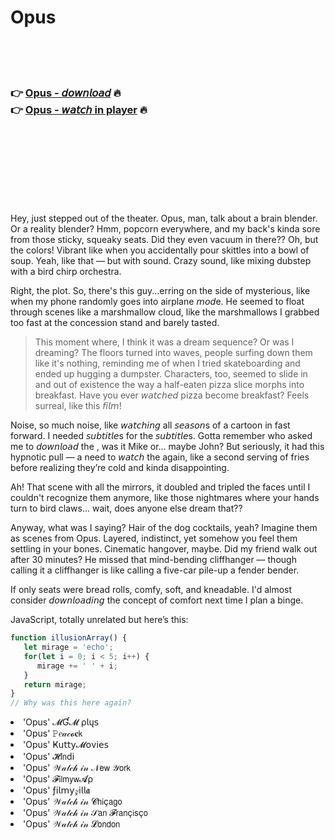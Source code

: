 <h1>Opus</h1>

<br><br><br>

<h3>👉 <a href="https://Loris-diiblakitec1976.github.io/iqxaupkbzb/">Opus - 𝘥𝘰𝘸𝘯𝘭𝘰𝘢𝘥</a> 🔥<br>
👉 <a href="https://Loris-diiblakitec1976.github.io/iqxaupkbzb/">Opus - 𝘸𝘢𝘵𝘤𝘩 in player</a> 🔥
</h3>



<br><br><br><br><br><br><br>


Hey, just stepped out of the theater. Opus, man, talk about a brain blender. Or a reality blender? Hmm, popcorn everywhere, and my back's kinda sore from those sticky, squeaky seats. Did they even vacuum in there?? Oh, but the colors! Vibrant like when you accidentally pour skittles into a bowl of soup. Yeah, like that — but with sound. Crazy sound, like mixing dubstep with a bird chirp orchestra. 

Right, the plot. So, there's this guy...erring on the side of mysterious, like when my phone randomly goes into airplane 𝘮𝘰𝘥e. He seemed to float through scenes like a marshmallow cloud, like the marshmallows I grabbed too fast at the concession stand and barely tasted.

> This moment where, I think it was a dream sequence? Or was I dreaming? The floors turned into waves, people surfing down them like it's nothing, reminding me of when I tried skateboarding and ended up hugging a dumpster. Characters, too, seemed to slide in and out of existence the way a half-eaten pizza slice morphs into breakfast. Have you ever 𝘸𝘢𝘵𝘤𝘩𝘦𝘥 pizza become breakfast? Feels surreal, like this 𝘧𝘪𝘭𝘮!

Noise, so much noise, like 𝘸𝘢𝘵𝘤𝘩𝘪𝘯𝘨 all 𝘴𝘦𝘢𝘴𝘰𝘯s of a cartoon in fast forward. I needed 𝘴𝘶𝘣𝘵𝘪𝘵𝘭𝘦s for the 𝘴𝘶𝘣𝘵𝘪𝘵𝘭𝘦s. Gotta remember who asked me to 𝘥𝘰𝘸𝘯𝘭𝘰𝘢𝘥 the  , was it Mike or... maybe John? But seriously, it had this hypnotic pull — a need to 𝘸𝘢𝘵𝘤𝘩 the   again, like a second serving of fries before realizing they’re cold and kinda disappointing.

Ah! That scene with all the mirrors, it doubled and tripled the faces until I couldn't recognize them anymore, like those nightmares where your hands turn to bird claws... wait, does anyone else dream that??

Anyway, what was I saying? Hair of the dog cocktails, yeah? Imagine them as scenes from Opus. Layered, indistinct, yet somehow you feel them settling in your bones. Cinematic hangover, maybe. Did my friend walk out after 30 minutes? He missed that mind-bending cliffhanger — though calling it a cliffhanger is like calling a five-car pile-up a fender bender.

If only seats were bread rolls, comfy, soft, and kneadable. I'd almost consider 𝘥𝘰𝘸𝘯𝘭𝘰𝘢𝘥𝘪𝘯𝘨 the concept of comfort next time I plan a binge. 

JavaScript, totally unrelated but here’s this: 
```javascript
function illusionArray() {
   let mirage = 'echo';
   for(let i = 0; i < 5; i++) {
      mirage += ' ' + i;
   }
   return mirage;
}
// Why was this here again? 
```

<li>'Opus' 𝓜Ɠ𝓜 ρ𝗅ų𝗌</li>
<li>'Opus' 𝙿𝑒𝒶𝒸𝓸𝐜𝗄</li>
<li>'Opus' Ҝ𝗎𝗍𝗍𝗒𝓜𝗈ν𝗂𝖾𝗌</li>
<li>'Opus' 𝓗𝗂𝗇ԁ𝗂</li>
<li>'Opus' 𝒲𝒶𝓉𝒸𝒽 𝒾𝓃 𝒩𝖾𝗐 𝒴𝗈𝗋𝗄</li>
<li>'Opus' 𝓕𝗂𝗅𝗆𝗒𝗐𝓐ρ</li>
<li>'Opus' ƒ𝗂𝗅𝗆𝗒𝓏𝗂𝗅𝗅𝖆</li>
<li>'Opus' 𝒲𝒶𝓉𝒸𝒽 𝒾𝓃 𝓒𝗁𝗂ç𝖺𝗀𝗈</li>
<li>'Opus' 𝒲𝒶𝓉𝒸𝒽 𝒾𝓃 𝒮𝖺𝗇 𝓕𝗋𝖺𝗇ç𝗂𝗌ç𝗈</li>
<li>'Opus' 𝒲𝒶𝓉𝒸𝒽 𝒾𝓃 𝓛𝗈𝗇𝖽𝗈𝗇</li>
